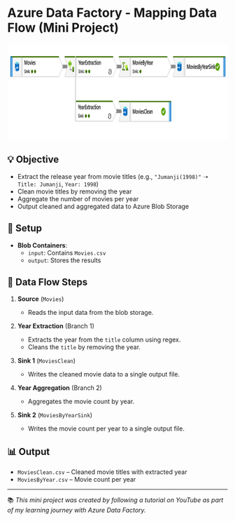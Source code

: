 # Azure Data Factory - Mapping Data Flow (Mini Project)

<p align="center">
  <img src="img/1.png" alt="Azure Data Flow Diagram" height="220" width="700"/>
</p>

## 💡 Objective

- Extract the release year from movie titles (e.g., `"Jumanji(1998)"` ➝ `Title: Jumanji`, `Year: 1998`)
- Clean movie titles by removing the year
- Aggregate the number of movies per year
- Output cleaned and aggregated data to Azure Blob Storage

## 📁 Setup

- **Blob Containers**:
  - `input`: Contains `Movies.csv`
  - `output`: Stores the results

## 🔧 Data Flow Steps

1. **Source** (`Movies`)
   - Reads the input data from the blob storage.

2. **Year Extraction** (Branch 1)
   - Extracts the year from the `title` column using regex.
   - Cleans the `title` by removing the year.

3. **Sink 1** (`MoviesClean`)
   - Writes the cleaned movie data to a single output file.

4. **Year Aggregation** (Branch 2)
   - Aggregates the movie count by year.

5. **Sink 2** (`MoviesByYearSink`)
   - Writes the movie count per year to a single output file.

## 📊 Output

- `MoviesClean.csv` – Cleaned movie titles with extracted year
- `MoviesByYear.csv` – Movie count per year

---

📚 *This mini project was created by following a tutorial on YouTube as part of my learning journey with Azure Data Factory.*

